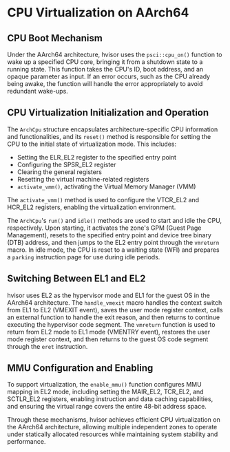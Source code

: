 # CPU Virtualization on AArch64

## CPU Boot Mechanism

Under the AArch64 architecture, hvisor uses the `psci::cpu_on()` function to wake up a specified CPU core, bringing it from a shutdown state to a running state. This function takes the CPU's ID, boot address, and an opaque parameter as input. If an error occurs, such as the CPU already being awake, the function will handle the error appropriately to avoid redundant wake-ups.

## CPU Virtualization Initialization and Operation

The `ArchCpu` structure encapsulates architecture-specific CPU information and functionalities, and its `reset()` method is responsible for setting the CPU to the initial state of virtualization mode. This includes:

- Setting the ELR_EL2 register to the specified entry point
- Configuring the SPSR_EL2 register
- Clearing the general registers
- Resetting the virtual machine-related registers
- `activate_vmm()`, activating the Virtual Memory Manager (VMM)

The `activate_vmm()` method is used to configure the VTCR_EL2 and HCR_EL2 registers, enabling the virtualization environment.

The `ArchCpu`'s `run()` and `idle()` methods are used to start and idle the CPU, respectively. Upon starting, it activates the zone's GPM (Guest Page Management), resets to the specified entry point and device tree binary (DTB) address, and then jumps to the EL2 entry point through the `vmreturn` macro. In idle mode, the CPU is reset to a waiting state (WFI) and prepares a `parking` instruction page for use during idle periods.

## Switching Between EL1 and EL2

hvisor uses EL2 as the hypervisor mode and EL1 for the guest OS in the AArch64 architecture. The `handle_vmexit` macro handles the context switch from EL1 to EL2 (VMEXIT event), saves the user mode register context, calls an external function to handle the exit reason, and then returns to continue executing the hypervisor code segment. The `vmreturn` function is used to return from EL2 mode to EL1 mode (VMENTRY event), restores the user mode register context, and then returns to the guest OS code segment through the `eret` instruction.

## MMU Configuration and Enabling

To support virtualization, the `enable_mmu()` function configures MMU mapping in EL2 mode, including setting the MAIR_EL2, TCR_EL2, and SCTLR_EL2 registers, enabling instruction and data caching capabilities, and ensuring the virtual range covers the entire 48-bit address space.

Through these mechanisms, hvisor achieves efficient CPU virtualization on the AArch64 architecture, allowing multiple independent zones to operate under statically allocated resources while maintaining system stability and performance.